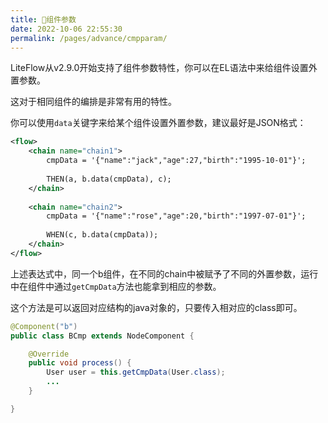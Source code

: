 ```yaml
---
title: 🍉组件参数
date: 2022-10-06 22:55:30
permalink: /pages/advance/cmpparam/
---
```


LiteFlow从v2.9.0开始支持了组件参数特性，你可以在EL语法中来给组件设置外置参数。

这对于相同组件的编排是非常有用的特性。

你可以使用`data`关键字来给某个组件设置外置参数，建议最好是JSON格式：

```xml
<flow>
    <chain name="chain1">
        cmpData = '{"name":"jack","age":27,"birth":"1995-10-01"}';
    
        THEN(a, b.data(cmpData), c);
    </chain>
    
    <chain name="chain2">
        cmpData = '{"name":"rose","age":20,"birth":"1997-07-01"}';
    
        WHEN(c, b.data(cmpData));
    </chain>
</flow>
```

上述表达式中，同一个b组件，在不同的chain中被赋予了不同的外置参数，运行中在组件中通过`getCmpData`方法也能拿到相应的参数。

这个方法是可以返回对应结构的java对象的，只要传入相对应的class即可。

```java
@Component("b")
public class BCmp extends NodeComponent {

	@Override
	public void process() {
		User user = this.getCmpData(User.class);
		...
	}

}
```

